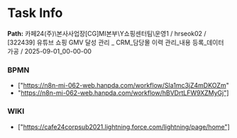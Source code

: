 # Task Info

**Path:** 카페24(주)\본사사업장\[CG]MI본부\Y쇼핑센터팀\운영1 / hrseok02 / [322439] 유튜브 쇼핑 GMV 달성 관리 _ CRM_담당몰 이력 관리_내용 등록_데이터 가공 / 2025-09-01_00-00-00

### BPMN
- ["https://n8n-mi-062-web.hanpda.com/workflow/Sla1mc3jZ4mDKOZm"
- "https://n8n-mi-062-web.hanpda.com/workflow/hBVDrtLFW9XZMyGj"]

### WIKI
- ["https://cafe24corpsub2021.lightning.force.com/lightning/page/home"]

